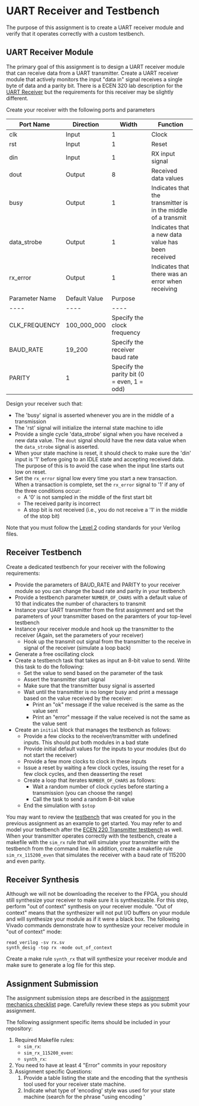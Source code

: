 
# UART Receiver and Testbench

The purpose of this assignment is to create a UART receiver module and verify that it operates correctly with a custom testbench.


## UART Receiver Module

The primary goal of this assignment is to design a UART receiver module that can receive data from a UART transmitter.
Create a UART receiver module that actively monitors the input "data in" signal receives a single byte of data and a parity bit.
There is a ECEN 320 lab description for the [UART Receiver](https://byu-cpe.github.io/ecen320/labs/lab-11/) but the requirements for this receiver may be slightly different.

Create your receiver with the following ports and parameters

| Port Name | Direction | Width | Function |
| ---- | ---- | ---- | ----  |
| clk | Input | 1 | Clock |
| rst | Input | 1 | Reset |
| din | Input | 1 | RX input signal |
| dout | Output | 8 | Received data values |
| busy | Output | 1 | Indicates that the transmitter is in the middle of a transmit |
| data_strobe | Output | 1 | Indicates that a new data value has been received |
| rx_error | Output | 1 | Indicates that there was an error when receiving |
| Parameter Name | Default Value | Purpose |
| ---- | ---- | ---- |
| CLK_FREQUENCY | 100_000_000 | Specify the clock frequency |
| BAUD_RATE  | 19_200 | Specify the receiver baud rate |
| PARITY | 1 | Specify the parity bit (0 = even, 1 = odd) |

Design your receiver such that:
* The 'busy' signal is asserted whenever you are in the middle of a transmission
* The 'rst' signal will initialize the internal state machine to idle
* Provide a single cycle 'data_strobe' signal when you have received a new data value. The `dout` signal should have the new data value when the `data_strobe` signal is asserted.
* When your state machine is reset, it should check to make sure the 'din' input is '1' before going to an IDLE state and accepting received data. The purpose of this is to avoid the case when the input line starts out low on reset.
* Set the `rx_error` signal low every time you start a new transaction. When a transaction is complete, set the `rx_error` signal to '1' if any of the three conditions occur:
  * A '0' is not sampled in the middle of the first start bit
  * The received parity is incorrect
  * A stop bit is not received (i.e., you do not receive a '1' in the middle of the stop bit)

<!--
    If you get a reset and the input din is a '0' then you should go to some sort of "Startup" type state that just sits there and waits until din goes high. Once din goes high you can go into an idle state to wait for din to go to 0 again. The reason for this is that you do not want to just immediately start receiveing a character upon reset. You want to start up in a known state.
-->

Note that you must follow the [Level 2](../resources/coding_standard#level_2) coding standards for your Verilog files.

## Receiver Testbench

Create a dedicated testbench for your receiver with the following requirements:
  * Provide the parameters of BAUD_RATE and PARITY to your receiver module so you can change the baud rate and parity in your testbench
  * Provide a testbench parameter `NUMBER_OF_CHARS` with a default value of 10 that indicates the number of characters to transmit    
  * Instance your UART transmitter from the first assignment and set the parameters of your transmitter based on the paramters of your top-level testbench
  * Instance your receiver module and hook up the transmitter to the receiver (Again, set the parameters of your receiver)
    * Hook up the transmit out signal from the transmitter to the receive in signal of the receiver (simulate a loop back)
  * Generate a free oscillating clock
  * Create a testbench task that takes as input an 8-bit value to send. Write this task to do the following:
    * Set the value to send based on the parameter of the task
    * Assert the transmitter start signal
    * Make sure that the transmitter busy signal is asserted
    * Wait until the transmitter is no longer busy and print a message based on the value received by the receiver:
      * Print an "ok" message if the value received is the same as the value sent
      * Print an "error" message if the value received is not the same as the value sent
  * Create an `initial` block that manages the testbench as follows:
    * Provide a few clocks to the receiver/transmitter with undefined inputs. This should put both modules in a bad state
    * Provide initial default values for the inputs to your modules (but do not start the receiver)
    * Provide a few more clocks to clock in these inputs
    * Issue a reset by waiting a few clock cycles, issuing the reset for a few clock cycles, and then deasserting the reset
    * Create a loop that iterates `NUMBER_OF_CHARS` as follows:
      * Wait a random number of clock cycles before starting a transmission (you can choose the range)
      * Call the task to send a random 8-bit value
    * End the simulation with `$stop`

You may want to review the [testbench](../tx_sim/tx_tb.sv) that was created for you in the previous assignment as an example to get started.
You may refer to and model your testbench after the [ECEN 220 Transmitter testbench](http://ecen220wiki.groups.et.byu.net/resources/testbenches/tb_tx.sv) as well.
When your transmitter operates correctly with the testbench, create a makefile with the `sim_rx` rule that will simulate your transmitter with the testbench from the command line.
In addition, create a makefile rule `sim_rx_115200_even` that simulates the receiver with a baud rate of 115200 and even parity.

## Receiver Synthesis

Although we will not be downloading the receiver to the FPGA, you should still synthesize your receiver to make sure it is synthesizable.
For this step, perform "out of context" synthesis on your receiver module.
"Out of context" means that the synthesizer will not put I/O buffers on your module and will synthesize your module as if it were a black box.
The following Vivado commands demonstrate how to synthesize your receiver module in "out of context" mode:

```
read_verilog -sv rx.sv
synth_desig -top rx -mode out_of_context
```
Create a make rule `synth_rx` that will synthesize your receiver module and make sure to generate a log file for this step.

## Assignment Submission

The assignment submission steps are described in the [assignment mechanics checklist](../resources/assignment_mechanics.md#assignment-submission-checklist) page.
Carefully review these steps as you submit your assignment.

The following assignment specific items should be included in your repository:

1. Required Makefile rules:
    * `sim_rx`: 
    * `sim_rx_115200_even`: 
    * `synth_rx`:
1. You need to have at least 4 "Error" commits in your repository
2. Assignment specific Questions:
    1. Provide a table listing the state and the encoding that the synthesis tool used for your receiver state machine.
    1. Indicate what type of 'encoding' style was used for your state machine (search for the phrase "using encoding '<style>' in module '<module>'" in the synthesis log file)
    1. Indicate the total number of "cells" generated by the synthesis tool

## Submission and Grading


The following assignment specific items should be included in your repository:

1. Required Makefile rules:
    * `sim_rx`:
    * `sim_rx_115200_even`:
    * `synth_rx`:
2. Assignment specific Questions:
    1. Provide a table listing the state and the encoding that the synthesis tool used for your receiver state machine.
    1. Provide a table summarizing of the "estimated" resources your design will use. This will show up in the synthesis log file. This will include cells such as CARRY4, LUT1, LUT2, LUT3, LUT4, LUT5, LUT6, FDRE, etc.

<!--
Notes:
-- Any _new_ coding standards to add? It would be nice to add something for this assignment
-->

